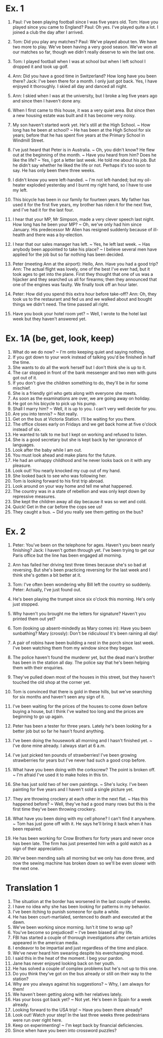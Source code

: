 # Ex. 1

1. Paul: I've been playing football since I was five years old.
   Tom: Have you played since you came to England?
   Paul: Oh yes. I've played quite a lot. I joined a club the day after I arrived.

2. Tom: Did you play any matches?
   Paul: We've played about ten. We have two more to play. We've been having a very good season.
   We've won all our matches so far, though we didn't really deserve to win the last one.

3. Tom: I played football when I was at school but when I left school I dropped it and took up golf.

4. Ann: Did you have a good time in Switzerland? How long have you been there?
   Jack: I've been there for a month. I only just got back. Yes, I have enjoyed it thoroughly. I skied all day
   and danced all night.

5. Ann: I skied when I was at the university, but I broke a leg five years ago and since then I haven't done any.

6. When I first came to this house, it was a very quiet area. But since then a new housing estate was built
   and it has become very noisy.

7. My son haven't started work yet. He's still at the High School.
   ~ How long has he been at school?
   ~ He has been at the High School for six years; before that he has spent five years at the Primary School
     in Windmill Street.

8. I've just heard that Peter is in Australia.
   ~ Oh, you didn't know? He flew out at the beginning of the month.
   ~ Have you heard from him? Does he like the life?
   ~ Yes, I got a letter last week. He told me about his job. But he didn't say whether he liked the life or not.
      Perhaps it's too soon to say. He has only been there three weeks.

9. I didn't know you were left-handed.
   ~ I'm not left-handed; but my oil-heater exploded yesterday and I burnt my right hand, so I have to use my left.

10. This bicycle has been in our family for fourteen years. My father has used it for the first five years,
    my brother has riden it for the next five, and I've had it for the last four.

11. I hear that your MP, Mr Simpson, made a very clever speech last night. How long has he been your MP?
    ~ Oh, we've only had him since January. His predecessor Mr Alien has resigned suddenly
      because of ill-health and there was a by-election.

12. I hear that our sales manager has left.
    ~ Yes, he left last week.
    ~ Has anybody been appointed to take his place?
    ~ I believe several men have applied for the job but so far nothing has been decided.

13. Peter (meeting Ann at the airport): Hello, Ann. Have you had a good trip?
    Ann: The actual flight was lovely, one of the best I've ever had, but it took ages to get into the plane.
    First they thought that one of us was a hijacker and they searched us all for firearms;
    then they announced that one of the engines was faulty. We finally took off an hour later.

14. Peter: How did you spend this extra hour before take-off?
    Ann: Oh, they took us to the restaurant and fed us and we walked about and bought things we didn't need.
    The time passed all right.

15. Have you book your hotel room yet?
    ~ Well, I wrote to the hotel last week but they haven't answered yet.

# Ex. 1A (be, get, look, keep)

1. What do we do now? ~ I'm onto keeping quiet and saying nothing.
2. If you got down to your work instead of talking you'd be finished in half the time.
3. She wants to do all the work herself but I don't think she is up to it.
4. The car stopped in front of the bank messenger and two men with guns got out of it.
5. If you don't give the children something to do, they'll be in for some mischief.
6. She is a friendly girl who gets along with everyone she meets.
7. As soon as the examinations are over, we are going away on holiday.
8. He got on his bicycle to pick up his pump.
9. Shall I marry him? ~ Well, it is up to you. I can't very well decide for you.
10. Are you into tennis? ~ Not really.
11. Get on the bus at Victoria Station. I’ll be waiting for you there.
12. The office closes early on Fridays and we get back home at five o'clock instead of six.
13. He wanted to talk to me but I kept on working and refused to listen.
14. She is a good secretary but she is kept back by her ignorance of languages.
15. Look after the baby while I am out.
16. You must look ahead and make plans for the future.
17. He had an unhappy childhood and he never looks back on it with any pleasure.
18. Look out! You nearly knocked my cup out of my hand.
19. She looked back to see who was following her.
20. Tom is looking forward to his first trip abroad.
21. Look around on your way home and tell me what happened.
22. The country was in a state of rebellion and was only kept down by repressive measures.
23. She kept the children away all day because it was so wet and cold.
24. Quick! Get in the car before the cops see us!
25. They caught a bus. ~ Did you really see them getting on the bus?

# Ex. 2

1. Peter: You've been on the telephone for ages. Haven't you been nearly finishing?
   Jack: I haven't gotten through yet. I've been trying to get our Paris office but the line has been engaged all morning.

2. Ann has failed her driving test three times because she's so bad at reversing.
   But she's been practicing reversing for the last week and I think she's gotten a bit better at it.

3. Tom: I've often been wondering why Bill left the country so suddenly.
   Peter: Actually, I've just found out.

4. He's been playing the trumpet since six o'clock this morning. He's only just stopped.

5. Why haven't you brought me the letters for signature? Haven't you printed them out yet?

6. Tom (looking up absent-mindedly as Mary comes in): Have you been sunbathing?
   Mary (crossly): Don't be ridiculous! It's been raining all day!

7. A pair of robins have been building a nest in the porch since last week.
   I've been watching them from my window since they began.

8. The police haven't found the murderer yet, but the dead man's brother has been in the station all day.
   The police say that he's been helping them with their enquiries.

9. They've pulled down most of the houses in this street, but they haven't touched the old shop at the corner yet.

10. Tom is convinced that there is gold in these hills, but we've searching for six months and haven't seen any sign of it.

11. I've been waiting for the prices of the houses to come down before buying a house,
    but I think I've waited too long and the prices are beginning to go up again.

12. Peter has been a tester for three years. Lately he's been looking for a better job but so far he hasn't found anything.

13. I've been doing the housework all morning and I hasn't finished yet.
    ~ I've done mine already. I always start at 6 a.m.

14. I've just picked ten pounds of strawberries! I've been growing strawberries for years
    but I've never had such a good crop before.

15. What have you been doing with the corkscrew? The point is broken off.
    ~ I'm afraid I've used it to make holes in this tin.

16. She has just sold two of her own paintings.
    ~ She's lucky. I've been painting for five years and I haven't sold a single picture yet.

17. They are throwing crockery at each other in the next flat.
    ~ Has this happened before?
    ~ Well, they've had a good many rows but this is the first time they've been throwing crockery.

18. What have you been doing with my cell phone? I can't find it anywhere.
    ~ Tom has just gone off with it. He says he'll bring it back when it has been repaired.

19. He has been working for Crow Brothers for forty years and never once has been late.
    The firm has just presented him with a gold watch as a sign of their appreciation.

20. We've been mending sails all morning but we only has done three,
    and now the sewing machine has broken down so we'll be even slower with the next one.

# Translation 1

1. The situation at the border has worsened in the last couple of weeks.
2. I have no idea why she has been looking for patterns in my behavior.
3. I've been itching to punish someone for quite a while.
4. He has been court-martialed, sentenced to death and executed at the dawn.
5. We've been working since morning. Isn't it time to wrap up?
6. You've become so prejudiced!
   ~ I've been biased all my life.
7. FBI has started a couple of thorough investigations after certain articles appeared in the american media.
8. I endeavor to be impartial and just regardless of the time and place.
9. We've never heard him swearing despite his everchanging mood.
10. I said this in the heat of the moment. I beg your pardon.
11. Jane has never enjoyed looking back on her youth.
12. He has solved a couple of complex problems but he's not up to this one.
13. Do you think they've got on the bus already or still on their way to the station?
14. Why are you always against his suggestions?
    ~ Why, I am always for them!
15. We haven't been getting along with her relatives lately.
16. Has your boss got back yet?
    ~ Not yet. He's been in Spain for a week already.
17. Looking forward to the USA trip!
    ~ Have you been there already?
18. Look out! Watch your step! In the last three weeks three pedestrians were run over right here.
19. Keep on experimenting!
    ~ I'm kept back by financial deficiencies.
20. Since when have you been into crossword puzzles?

